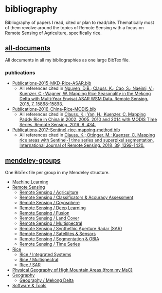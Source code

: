 # bibliography
Bibliography of papers I read, cited or plan to read/cite. Thematically most of them revolve around the topics of Remote Sensing with a focus on Remote Sensing of Agriculture, specifically rice.

## [all-documents](all-documents.bib)
All documents in all my bibliographies as one large BibTex file.

### publications

- [Publications-2015-MKD-Rice-ASAR.bib](mendeley-groups/Publications-2015-MKD-Rice-ASAR.bib)
	- All references cited in [Nguyen, D.B.; Clauss, K.; Cao, S.; Naeimi, V.; Kuenzer, C.; Wagner, W.	Mapping Rice Seasonality in the Mekong Delta with Multi-Year Envisat ASAR WSM Data. Remote Sensing. 2015, 7, 15868-15893.](https://doi.org/10.3390/rs71215808)
- [Publications-2016-China-Rice-MODIS.bib](mendeley-groups/Publications-2016-China-Rice-MODIS.bib)
	- All references cited in [Clauss, K.; Yan, H.; Kuenzer, C.	Mapping Paddy Rice in China in 2002, 2005, 2010 and 2014 with MODIS Time Series. Remote Sensing. 2016, 8, 434.](https://doi.org/10.3390/rs8050434)
- [Publications-2017-Sentinel-rice-mapping-method.bib](mendeley-groups/Publications-2017-Sentinel-rice-mapping-method.bib)
	- All references cited in [Clauss, K.; Ottinger, M.; Kuenzer, C.	Mapping rice areas with Sentinel-1 time series and superpixel segmentation. International Journal of Remote Sensing. 2018, 39, 1399-1420.](https://doi.org/10.1080/01431161.2017.1404162)

## [mendeley-groups](mendeley-groups)
One BibTex file per group in my Mendeley structure.

- [Machine Learning](mendeley-groups/Machine-Learning.bib)
- [Remote Sensing](mendeley-groups/Remote-Sensing.bib)
	- [Remote Sensing / Agriculture](mendeley-groups/Remote-Sensing-agriculture.bib)
	- [Remote Sensing / Classificators & Accuracy Assessment](mendeley-groups/Remote-Sensing-classificators-accuracy.bib)
	- [Remote Sensing / Cryosphere](mendeley-groups/Remote-Sensing-cryosphere.bib)
	- [Remote Sensing / Deep Learning](Remote-Sensing-deep-learning.bib)
	- [Remote Sensing / Fusion](mendeley-groups/Remote-Sensing-fusion.bib)
	- [Remote Sensing / Land Cover](mendeley-groups/Remote-Sensing-land-cover.bib)
	- [Remote Sensing / Multispectral](mendeley-groups/Remote-Sensing-multispectral.bib)
	- [Remote Sensing / Synthethic Aperture Radar (SAR)](mendeley-groups/Remote-Sensing-SAR.bib)
	- [Remote Sensing / Satellites & Sensors](mendeley-groups/Remote-Sensing-satellites-sensors.bib)
	- [Remote Sensing / Segmentation & OBIA](mendeley-groups/Remote-Sensing-segmentation-obia.bib)
	- [Remote Sensing / Time Series](mendeley-groups/Remote-Sensing-time-series.bib)
- [Rice](mendeley-groups/Rice.bib)
	- [Rice / Integrated Systems](mendeley-groups/Rice-Integrated_Rice-general.bib)
	- [Rice / Multispectral](mendeley-groups/Rice-Multispectral-Rice.bib)
	- [Rice / SAR](mendeley-groups/Rice-SAR-Rice.bib)
- [Physical Geography of High Mountain Areas (from my MsC)](mendeley-groups/MsC-Physical-Geography.bib)
- [Geography](mendeley-groups/Geography-general.bib)
	- [Geography / Mekong Delta](mendeley-groups/Geography-general-MKD.bib)
- [Software & Tools](mendeley-groups/Software.bib)
